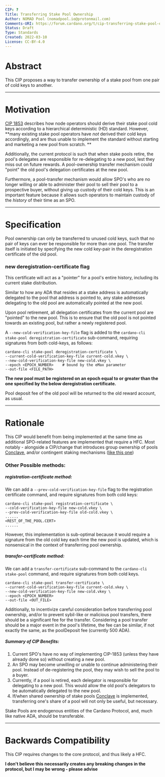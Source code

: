 ```yaml
---
CIP: ?
Title: Transferring Stake Pool Ownership
Author: NOMAD Pool (nomadpool.io@protonmail.com)
Comments-URI: https://forum.cardano.org/t/cip-transferring-stake-pool-ownership/95329
Status: Draft
Type: Standards
Created: 2022-03-10
License: CC-BY-4.0
---
```


# Abstract

This CIP proposes a way to transfer ownership of a stake pool from one pair of cold keys to another. 

------

# Motivation

[CIP 1853](https://github.com/cardano-foundation/CIPs/tree/master/CIP-1853) describes how node operators should derive their stake pool cold keys according to a hierarchical deterministic (HD) standard. However, **many existing stake pool operators have *not* derived their cold keys accordingly, and are thus unable to implement the standard without starting and marketing a new pool from scratch. **

Additionally, the current protocol is such that when stake pools retire, the pool's delegates are responsible for re-delegating to a new pool, lest they miss out on future rewards. A pool-ownership transfer mechanism could "point" the old pool's delegation certificates at the new pool.

Furthermore, a pool-transfer mechanism would allow SPO's who are no longer willing or able to administer their pool to sell their pool to a prospective buyer, without giving up custody of their cold keys. This is an important feature because it allows such operators to maintain custody of the *history* of their time as an SPO.

-------

# Specification

Pool ownership can only be transferred to unused cold keys, such that no pair of keys can ever be responsible for more than one pool. The transfer itself is initiated by specifying the new cold key-pair in the deregistration certificate of the old pool.


### new deregistration-certificate flag
This certificate will act as a "pointer" for a pool's entire history, including its current stake distribution. 

Similar to how any ADA that resides at a stake address is automatically delegated to the pool that address is pointed to, any stake addresses delegating to the old pool are automatically pointed at the new pool. 

Upon pool retirement, all delegation certificates from the current pool are "pointed" to the new pool. This is to ensure that the old pool is not pointed towards an existing pool, but rather a newly registered pool.

A  `--new-cold-verification-key-file` flag is added to the `cardano-cli stake-pool deregistration-certificate` sub-command, requiring signatures from both cold-keys, as follows:

```
cardano-cli stake-pool deregistration-certificate \
--current-cold-verification-key-file current-cold.vkey \
--new-cold-verification-key-file new-cold.vkey \
--epoch <EPOCH_NUMBER>    # bound by the eMax parameter
--out-file <FILE_PATH>
```

**The new pool must be registered on an epoch equal to or  greater than the one specified by the below deregistration certificate.** 

Pool deposit fee of the old pool will be returned to the old reward account, as usual.

--------

# Rationale

This CIP would benefit from being implemented at the same time as additional SPO-related features are implemented that require a HFC. Most notably - alongside a CIP/change that introduces group ownership of pools [Conclave](https://iohk.io/en/research/library/papers/conclavea-collective-stake-pool-protocol/), and/or contingent staking mechanisms ([like this one](https://forum.cardano.org/t/cip-add-the-ability-for-spo-to-refuse-stake-addresses/94087/6))



### Other Possible methods:



##### registration-certificate method:

We can add a `--prev-cold-verification-key-file` flag to the registration certificate command, and require signatures from both cold keys:

```
cardano-cli stake-pool registration-certificate \
--cold-verification-key-file new-cold.vkey \
--prev-cold-verification-key-file old-cold.vkey \
......
<REST_OF_THE_POOL.CERT>
......

```

However, this implementation is sub-optimal because it would require a signature from the old cold key each time the new pool is updated, which is nonsensical in the context of transferring pool ownership. 


##### transfer-certificate method:

We can add a `transfer-certificate` sub-command to  the `cardano-cli stake-pool` command, and require signatures from both cold keys.

```
cardano-cli stake-pool transfer-certificate \
--current-cold-verification-key-file current-cold.vkey \
--new-cold-verification-key-file new-cold.vkey \
--epoch <EPOCH_NUMBER>
--out-file <OUT_FILE>
```


Additionally, to incentivize careful consideration before transferring pool ownership, and/or to prevent sybil-like or malicious pool transfers, there should be a significant fee for the transfer. Considering a pool transfer should be a major event in the pool's lifetime, the fee can be similar, if not exactly the same, as the poolDeposit fee (currently 500 ADA). 


##### Summary of CIP Benefits:

1. Current SPO's have no way of implementing CIP-1853 (unless they have already done so) without creating a new pool.
2. An SPO may become unwilling or unable to continue administering their pool. Instead of de-registering the pool, they may wish to sell the pool to a buyer.
3. Currently, if a pool is retired, each delegator is responsible for delegating to a new pool. This would allow the old pool's delegators to be automatically delegated to the new pool. 
4. If/when shared ownership of stake pools [Conclave](https://iohk.io/en/research/library/papers/conclavea-collective-stake-pool-protocol/) is implemented, transferring one's share of a pool will not only be useful, but necessary. 


Stake Pools are endogenous entities of the Cardano Protocol, and, much like native ADA, should be transferable.

------
# Backwards Compatibility

This CIP requires changes to the core protocol, and thus likely a HFC.

**I don't believe this necessarily creates any breaking changes in the protocol, but I may be wrong - please advise**

